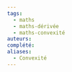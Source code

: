```yaml
---
tags:
  - maths
  - maths-dérivée
  - maths-convexité
auteurs: 
complété: 
aliases:
  - Convexité
---
```


